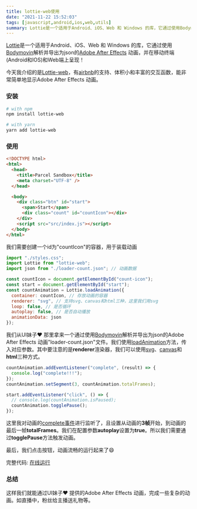 ```yaml
---
title: lottie-web使用
date: "2021-11-22 15:52:03"
tags: [javascript,android,ios,web,utils]
summary: Lottie是一个适用于Android、iOS、Web 和 Windows 的库，它通过使用Bodymovin解析并导出为json的Adob​​e After Effects 动画，并在移动终端(Android和IOS)和Web端上呈现！
---
```


[Lottie](https://airbnb.design/lottie/)是一个适用于Android、iOS、Web 和 Windows 的库，它通过使用[Bodymovin](https://github.com/bodymovin/bodymovin)解析并导出为json的[Adob​​e After Effects](https://zh.wikipedia.org/zh/Adobe_After_Effects) 动画，并在移动终端(Android和IOS)和Web端上呈现！

今天我介绍的是[Lottie-web](https://github.com/airbnb/lottie-web)，有[airbnb](https://zh.wikipedia.org/wiki/Airbnb)的支持、体积小和丰富的交互函数，能非常简单地显示Adob​​e After Effects 动画。

### 安装

``` bash
# with npm
npm install lottie-web

# with yarn
yarn add lottie-web
```

### 使用


``` html
<!DOCTYPE html>
<html>
  <head>
    <title>Parcel Sandbox</title>
    <meta charset="UTF-8" />
  </head>

  <body>
    <div class="btn" id="start">
      <span>Start</span>
      <div class="count" id="countIcon"></div>
    </div>
    <script src="src/index.js"></script>
  </body>
</html>
```
我们需要创建一个id为"countIcon"的容器，用于装载动画


``` javascript
import "./styles.css";
import Lottie from "lottie-web";
import json from "./loader-count.json"; // 动画数据

const countIcon = document.getElementById("count-icon");
const start = document.getElementById("start");
const countAnimation = Lottie.loadAnimation({
  container: countIcon, // 存放动画的容器
  renderer: "svg", // 支持svg、canvas和html三种，这里我们用svg
  loop: false, // 是否循环
  autoplay: false, // 是否自动播放
  animationData: json
});

```

我们从UI妹子❤️ 那里拿来一个通过使用[Bodymovin](https://github.com/bodymovin/bodymovin)解析并导出为json的Adob​​e After Effects 动画"loader-count.json"文件。我们使用[loadAnimation](https://github.com/airbnb/lottie-web#lottie-has-several-global-methods-that-will-affect-all-animations)方法，传入对应参数。其中要注意的是**renderer**渲染器，我们可以使用[svg](https://developer.mozilla.org/zh-CN/docs/Web/SVG)、[canvas](https://developer.mozilla.org/zh-CN/docs/Web/API/Canvas_API)和**html**三种方式。


``` javascript
countAnimation.addEventListener("complete", (result) => {
  console.log("complete!!!");
});
countAnimation.setSegment(3, countAnimation.totalFrames);

start.addEventListener("click", () => {
  // console.log(countAnimation.isPaused);
  countAnimation.togglePause();
});
```

这里我对动画的[complete事件](https://github.com/airbnb/lottie-web#events)进行监听了，且设置从动画的**3帧**开始，到动画的最后一帧**totalFrames**。我们在配置参数**autoplay**设置为**true**。所以我们需要通过**togglePause**方法触发动画。

最后，我们点击按钮，动画流畅的运行起来了😄

完整代码: [在线运行](https://codesandbox.io/s/lottie-web-demo-w8eds?file=/src/index.js)


### 总结

这样我们就能通过UI妹子❤️ 提供的Adob​​e After Effects 动画，完成一些复杂的动画。如直播中，粉丝给主播送礼物等。